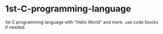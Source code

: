 # 1st-C-programming-language
1st C programming language with "Hello World" and more.
use code blocks if needed.
